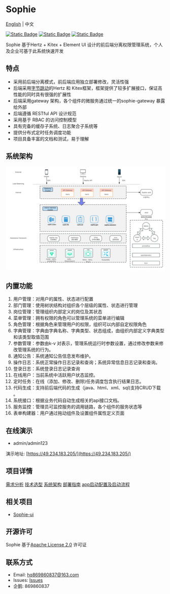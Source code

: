 # Sophie

[English](README.md) | 中文

[![Static Badge](https://img.shields.io/badge/release-1.0.0-green)](https://github.com/user823/Sophie/releases)
[![Static Badge](https://img.shields.io/badge/website-sophie-green)](https://49.234.183.205/)
[![Static Badge](https://img.shields.io/badge/license-Apache--2.0-green)](https://github.com/user823/Sophie/blob/main/LICENSE)

Sophie 基于Hertz + Kitex + Element UI 设计的前后端分离权限管理系统，个人及企业可基于此系统快速开发

## 特点
 - 采用前后端分离模式，前后端应用独立部署修改，灵活性强
 - 后端采用[字节跳动](https://www.cloudwego.io/)的Hertz 和 Kitex框架，框架提供了较多扩展接口，保证高性能的同时具有很强的扩展性
 - 后端采用gateway 架构，各个组件的微服务通过统一的sophie-gateway 暴露给外部
 - 后端遵循 RESTful API 设计规范
 - 采用基于 RBAC 的访问控制模型
 - 具有完备的缓存子系统、日志聚合子系统等
 - 提供分布式定时任务调度功能
 - 项目具备丰富的文档和测试，易于理解

## 系统架构
![系统架构图](docs/images/architecture.png)

## 内置功能
1. 用户管理：对用户的属性、状态进行配置
2. 部门管理：使用树状结构对组织各个层级的属性、状态进行管理
3. 岗位管理：管理组织内部定义的岗位及其状态 
4. 菜单管理：拥有权限的角色可以管理系统的菜单进行编辑
5. 角色管理：根据角色来管理用户的权限，组织可以内部自定权限角色
6. 字典管理：字典由字典名称、字典类型、状态组成，由组织内部定义字典类型和该类型取值范围
7. 参数管理：参数由k-v 对表示，管理系统运行时参数设置，通过修改参数来修改管理系统的行为。
8. 通知公告：系统通知公告信息发布维护。
9. 操作日志：系统正常操作日志记录和查询；系统异常信息日志记录和查询。
10. 登录日志：系统登录日志记录查询
11. 在线用户：当前系统中活跃用户状态监控。
12. 定时任务：在线（添加、修改、删除)任务调度包含执行结果日志。
13. 代码生成：支持前后端代码的生成（java、html、xml、sql)支持CRUD下载 。
14. 系统接口：根据业务代码自动生成相关的api接口文档。
15. 服务监控：管理员可监控服务的调用链路，各个组件的服务状态等
16. 表单构建器：用户通过拖动组件及设置组件属性定义页面

## 在线演示
 - admin/admin123

演示地址: [https://49.234.183.205/](https://49.234.183.205/)

## 项目详情
[需求分析](docs/devel/requirements_analysis.md)
[技术选型](docs/devel/technology_selection.md)
[系统架构](docs/devel/architecture.md)
[部署指南](docs/guide/deployment.md)
[app启动配置及启动流程](docs/guide/app.md)

## 相关项目
 - [Sophie-ui](https://github.com/user823/Sophie-ui)

## 开源许可
Sophie 基于[Apache License 2.0](LICENSE) 许可证

## 联系方式
 - Email: hq869860837@163.com
 - Issues: [Issues](https://github.com/user823/Sophie/issues)
 - 企鹅: 869860837